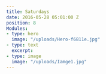 ```yaml
---
title: Saturdays
date: 2016-05-28 05:01:00 Z
position: 8
Modules:
- type: hero
  image: "/uploads/Hero-f6811e.jpg"
- type: text
  excerpt: 
- type: image
  image: "/uploads/Iamge1.jpg"
---
```


